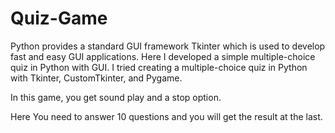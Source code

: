 # Quiz-Game

Python provides a standard GUI framework Tkinter which is used to develop fast and easy GUI applications. Here I developed a simple multiple-choice quiz in Python with GUI. I tried creating a multiple-choice quiz in Python with Tkinter, CustomTkinter, and Pygame.

In this game, you get sound play and a stop option.

Here You need to answer 10 questions and you will get the result at the last.

